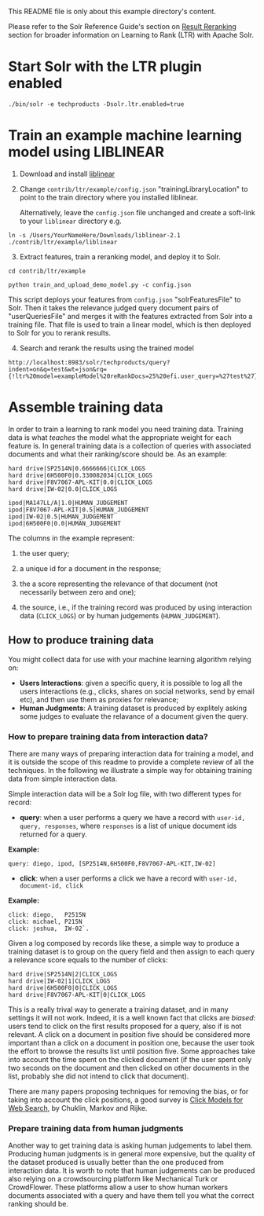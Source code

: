 This README file is only about this example directory's content.

Please refer to the Solr Reference Guide's section on [Result Reranking](https://cwiki.apache.org/confluence/display/solr/Result+Reranking) section for broader information on Learning to Rank (LTR) with Apache Solr.

# Start Solr with the LTR plugin enabled

   `./bin/solr -e techproducts -Dsolr.ltr.enabled=true`

# Train an example machine learning model using LIBLINEAR

1. Download and install [liblinear](https://www.csie.ntu.edu.tw/~cjlin/liblinear/)

2. Change `contrib/ltr/example/config.json` "trainingLibraryLocation" to point to the train directory where you installed liblinear.

   Alternatively, leave the `config.json` file unchanged and create a soft-link to your `liblinear` directory e.g.

  `ln -s /Users/YourNameHere/Downloads/liblinear-2.1 ./contrib/ltr/example/liblinear`

3. Extract features, train a reranking model, and deploy it to Solr.

  `cd contrib/ltr/example`

  `python train_and_upload_demo_model.py -c config.json`

   This script deploys your features from `config.json` "solrFeaturesFile" to Solr.  Then it takes the relevance judged query
   document pairs of "userQueriesFile" and merges it with the features extracted from Solr into a training
   file.  That file is used to train a linear model, which is then deployed to Solr for you to rerank results.

4. Search and rerank the results using the trained model

```
http://localhost:8983/solr/techproducts/query?indent=on&q=test&wt=json&rq={!ltr%20model=exampleModel%20reRankDocs=25%20efi.user_query=%27test%27}&fl=price,score,name
```

# Assemble training data
In order to train a learning to rank model you need training data. Training data is
what *teaches* the model what the appropriate weight for each feature is. In general
training data is a collection of queries with associated documents and what their ranking/score
should be. As an example:
```
hard drive|SP2514N|0.6666666|CLICK_LOGS
hard drive|6H500F0|0.330082034|CLICK_LOGS
hard drive|F8V7067-APL-KIT|0.0|CLICK_LOGS
hard drive|IW-02|0.0|CLICK_LOGS

ipod|MA147LL/A|1.0|HUMAN_JUDGEMENT
ipod|F8V7067-APL-KIT|0.5|HUMAN_JUDGEMENT
ipod|IW-02|0.5|HUMAN_JUDGEMENT
ipod|6H500F0|0.0|HUMAN_JUDGEMENT
```
The columns in the example represent:

  1. the user query;

  2. a unique id for a document in the response;

  3. the a score representing the relevance of that document (not necessarily between zero and one);

  4. the source, i.e., if the training record was produced by using interaction data (`CLICK_LOGS`) or by human judgements (`HUMAN_JUDGEMENT`).

## How to produce training data

You might collect data for use with your machine learning algorithm relying on:

  * **Users Interactions**: given a specific query, it is possible to log all the users interactions (e.g., clicks, shares on social networks, send by email etc), and then use them as proxies for relevance;
  * **Human Judgments**: A training dataset is produced by explitely asking some judges to evaluate the relavance of a document given the query.

### How to prepare training data from interaction data?

There are many ways of preparing interaction data for training a model, and it is outside
the scope of this readme to provide a complete review of all the techniques.
In the following we illustrate a simple way for obtaining training
data from simple interaction data.

Simple interaction data will be a Solr log file, with two different types for record:

  * **query**: when a user performs a query we have a record with `user-id, query, responses`,
  where `responses` is a list of unique document ids returned for a query.

**Example:**

```
query: diego, ipod, [SP2514N,6H500F0,F8V7067-APL-KIT,IW-02]
```

  * **click**: when a user performs a click we have a record with `user-id, document-id, click`

**Example:**
```
click: diego,   P2515N
click: michael, P215N
click: joshua,  IW-02`.
```

Given a log composed by records like these, a simple way to produce a training dataset is to group on the query field
and then assign to each query a relevance score equals to the number of clicks:

```
hard drive|SP2514N|2|CLICK_LOGS
hard drive|IW-02|1|CLICK_LOGS
hard drive|6H500F0|0|CLICK_LOGS
hard drive|F8V7067-APL-KIT|0|CLICK_LOGS
```

This is a really trival way to generate a training dataset, and in many settings it will not work.
Indeed, it is a well known fact that clicks are *biased*: users tend to click  on the first
results proposed for a query, also if is not relevant. A click on a document in position
five should be considered more important than a click on a document in position one, because
the user took the effort to browse the results list until position five.
Some approaches take into account the time spent on the clicked document (if the user
spent only two seconds on the document and then clicked on other documents in the list,
probably she did not intend to click that document).

There are many papers proposing techniques for removing the bias, or for taking into account the click positions,
a good survey is  [Click Models for Web Search](http://clickmodels.weebly.com/uploads/5/2/2/5/52257029/mc2015-clickmodels.pdf),
by Chuklin, Markov and Rijke.

### Prepare training data from human judgments

Another way to get training data is asking human judgements to label them.
Producing human judgments is in general more expensive, but the quality of the
dataset produced is usually better than the one produced from interaction data.
It is worth to note that human judgements can be produced also relying on a
crowdsourcing platform like Mechanical Turk or CrowdFlower.
These platforms allow a user to show human workers documents associated with a
query and have them tell you what the correct ranking should be.
